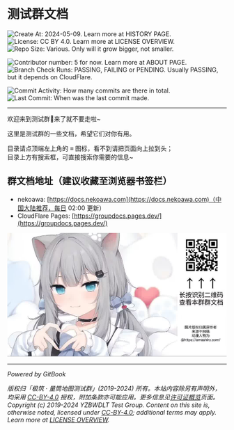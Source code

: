 # 测试群文档

![Create At: 2024-05-09. Learn more at HISTORY PAGE.](https://img.shields.io/github/created-at/PumpkinJui/groupdocs?style=for-the-badge&logo=github&logoColor=white&color=477DB2)
![License: CC BY 4.0. Learn more at LICENSE OVERVIEW.](https://img.shields.io/github/license/PumpkinJui/groupdocs?style=for-the-badge&logo=creativecommons&logoColor=white&color=477DB2)
![Repo Size: Various. Only will it grow bigger, not smaller.](https://img.shields.io/github/repo-size/PumpkinJui/groupdocs?style=for-the-badge&logo=gitbook&logoColor=white&color=477DB2)

![Contributor number: 5 for now. Learn more at ABOUT PAGE.](https://img.shields.io/github/contributors-anon/PumpkinJui/groupdocs?style=for-the-badge&logo=tencentqq&logoColor=white)
![Branch Check Runs: PASSING, FAILING or PENDING. Usually PASSING, but it depends on CloudFlare.](https://img.shields.io/github/check-runs/PumpkinJui/groupdocs/main?style=for-the-badge&logo=cloudflare&logoColor=white)

![Commit Activity: How many commits are there in total.](https://img.shields.io/github/commit-activity/t/PumpkinJui/groupdocs?style=for-the-badge&color=yellow)
![Last Commit: When was the last commit made.](https://img.shields.io/github/last-commit/PumpkinJui/groupdocs?display_timestamp=author&style=for-the-badge&color=yellow)

---

欢迎来到测试群👋来了就不要走啦~

这里是测试群的一些文档，希望它们对你有用。

目录请点顶端左上角的 ≡ 图标，看不到请把页面向上拉到头；  
目录上方有搜索框，可直接搜索你需要的信息~

## 群文档地址（建议收藏至浏览器书签栏）

- nekoawa: [https://docs.nekoawa.com](https://docs.nekoawa.com)（中国大陆推荐，每日 02:00 更新）
- CloudFlare Pages: [https://groupdocs.pages.dev/](https://groupdocs.pages.dev/)

![扫码查看群文档](assets/readme.jpg)

---

*Powered by GitBook* <!-- markdownlint-disable-line MD036 -->

*版权归「极筑 · 量筒地图测试群」(2019-2024) 所有。本站内容除另有声明外，均采用 [CC-BY-4.0](https://creativecommons.org/licenses/by/4.0/deed.zh-hans) 授权，附加条款亦可能应用。更多信息见[许可证概览](about/license_overview_zh.md)页面。*  
*Copyright (c) 2019-2024 YZBWDLT Test Group. Content on this site is, otherwise noted, licensed under [CC-BY-4.0](https://creativecommons.org/licenses/by/4.0/deed.en); additional terms may apply. Learn more at [LICENSE OVERVIEW](about/license_overview_en.md).*
